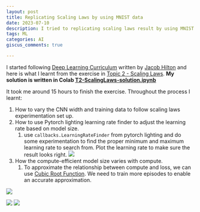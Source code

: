 ```yaml
---
layout: post
title: Replicating Scaling Laws by using MNIST data
date: 2023-07-10
description: I tried to replicating scaling laws result by using MNIST data. Here is what I learnt.
tags: ML
categories: AI
giscus_comments: true

---
```


I started following [Deep Learning Curriculum](https://github.com/jacobhilton/deep_learning_curriculum/tree/master) written by [Jacob Hilton](https://www.jacobh.co.uk/) and here is what I learnt from the exercise in [Topic 2 - Scaling Laws](https://github.com/jacobhilton/deep_learning_curriculum/blob/master/2-Scaling-Laws.md). **My solution is written in Colab [T2-ScalingLaws-solution.ipynb](https://colab.research.google.com/drive/1xTpfj6xADQYdUudnZE9AWMUzyr8DBoU6?usp=sharing)**

It took me around 15 hours to finish the exercise. Throughout the process I learnt:
1. How to vary the CNN width and training data to follow scaling laws experimentation set up.
2. How to use Pytorch lighting learning rate finder to adjust the learning rate based on model size.
	1. use `callbacks.LearningRateFinder` from pytorch lighting and do some experimentation to find the proper minimum and maximum learning rate to search from. Plot the learning rate to make sure the result looks right. ![](https://i.ibb.co/BBN4gyc/lr-plot.png)
3. How the compute-efficient model size varies with compute.
	1. To approximate the relationship between compute and loss, we can use [Cubic Root Function](https://www.cuemath.com/calculus/cube-root-function/). We need to train more episodes to enable an accurate approximation. 

![](https://i.ibb.co/41vg6jL/download-2.png)

![](https://i.ibb.co/zNDhTpD/download.png)
![](https://i.ibb.co/dgSp0MN/download-1.png)